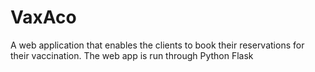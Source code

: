 # VaxAco
A web application that enables the clients to book their reservations for their vaccination.
The web app is run through Python Flask
